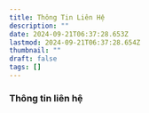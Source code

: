 ```yaml
---
title: Thông Tin Liên Hệ
description: ""
date: 2024-09-21T06:37:28.653Z
lastmod: 2024-09-21T06:37:28.654Z
thumbnail: ""
draft: false
tags: []
---
```


### Thông tin liên hệ


